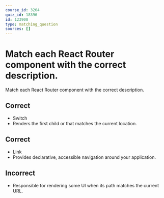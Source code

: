 ```yaml
---
course_id: 3264
quiz_id: 18396
id: 123908
type: matching_question
sources: []
---
```


# Match each React Router component with the correct description.

Match each React Router component with the correct description.

## Correct

- Switch
- Renders the first child <Route> or <Redirect> that matches the current location.

## Correct

- Link
- Provides declarative, accessible navigation around your application.

## Incorrect

- Responsible for rendering some UI when its path matches the current URL.
